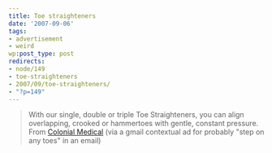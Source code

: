 ```yaml
---
title: Toe straighteners
date: '2007-09-06'
tags:
- advertisement
- weird
wp:post_type: post
redirects:
- node/149
- toe-straighteners
- 2007/09/toe-straighteners/
- "?p=149"
---
```


> With our single, double or triple Toe Straighteners, you can align overlapping, crooked or hammertoes with gentle, constant pressure.
From [Colonial Medical](http://www.colonialmedical.com/product.php?productid=18752) (via a gmail contextual ad for probably "step on any toes" in an email)
